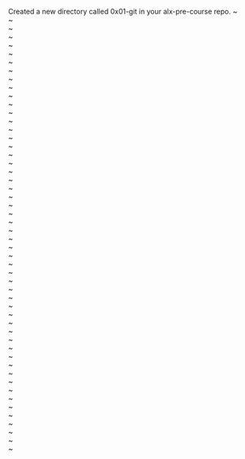 Created a new directory called 0x01-git in your alx-pre-course repo.
~                                                                                                                                                                                                                 
~                                                                                                                                                                                                                  
~                                                                                                                                                                                                                  
~                                                                                                                                                                                                                  
~                                                                                                                                                                                                                  
~                                                                                                                                                                                                                  
~                                                                                                                                                                                                              
~                                                                                                                                                                                                                  
~                                                                                                                                                                                                                  
~                                                                                                                                                                                                                  
~                                                                                                                                                                                                                  
~                                                                                                                                                                                                                  
~                                                                                                                                                                                                               
~                                                                                                                                                                                                                  
~                                                                                                                                                                                                                  
~                                                                                                                                                                                                                  
~                                                                                                                                                                                                                  
~                                                                                                                                                                                                                  
~                                                                                                                                                                                                                
~                                                                                                                                                                                                                  
~                                                                                                                                                                                                                  
~                                                                                                                                                                                                                  
~                                                                                                                                                                                                                  
~                                                                                                                                                                                                                  
~                                                                                                                                                                                                                 
~                                                                                                                                                                                                                  
~                                                                                                                                                                                                                  
~                                                                                                                                                                                                                  
~                                                                                                                                                                                                                  
~                                                                                                                                                                                                                  
~                                                                                                                                                                                                                 
~                                                                                                                                                                                                                  
~                                                                                                                                                                                                                  
~                                                                                                                                                                                                                  
~                                                                                                                                                                                                                  
~                                                                                                                                                                                                                  
~                                                                                                                                                                                                                 
~                                                                                                                                                                                                                  
~                                                                                                                                                                                                                  
~                                                                                                                                                                                                                  
~                                                                                                                                                                                                                  
~                                                                                                                                                                                                                  
~                                                                                                                                                                                                                 
~                                                                                                                                                                                                                  
~                                                                                                                                                                                                                  
~                                                                                                                                                                                                                  
~                                                                                                                                                                                                                  
~                                                                                                                                                                                                               
~                                                                                                                                                                                                                  
~                                                                                                                                                                                                                  
~                                                                                                                                                                                                                  
~                                                                                                                                                                                                                  
~                                                                                                                                                               
